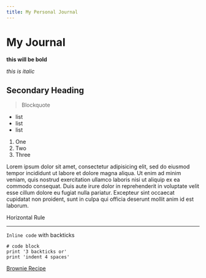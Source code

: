 ```yaml
---
title: My Personal Journal
---
```


# My Journal

**this will be bold**

*this is italic*

## Secondary Heading

> Blockquote

* list
* list
* list

1. One
2. Two
3. Three

Lorem ipsum dolor sit amet, consectetur adipisicing elit, sed do eiusmod
tempor incididunt ut labore et dolore magna aliqua. Ut enim ad minim veniam,
quis nostrud exercitation ullamco laboris nisi ut aliquip ex ea commodo
consequat. Duis aute irure dolor in reprehenderit in voluptate velit esse
cillum dolore eu fugiat nulla pariatur. Excepteur sint occaecat cupidatat non
proident, sunt in culpa qui officia deserunt mollit anim id est laborum.

Horizontal Rule

---

`Inline code` with backticks

```
# code block
print '3 backticks or'
print 'indent 4 spaces'
```


[Brownie Recipe](recipes/brownies.md)